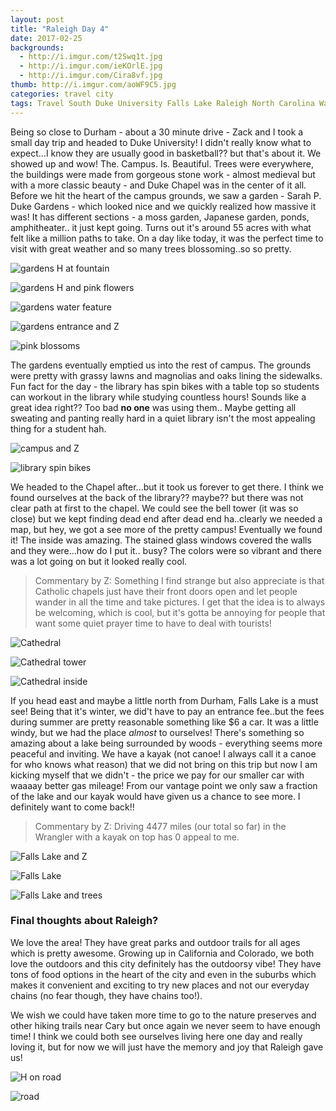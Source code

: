 ```yaml
---
layout: post
title: "Raleigh Day 4"
date: 2017-02-25
backgrounds:
  - http://i.imgur.com/t2Swq1t.jpg
  - http://i.imgur.com/ieKOrlE.jpg
  - http://i.imgur.com/Cira8vf.jpg
thumb: http://i.imgur.com/aoWF9C5.jpg
categories: travel city
tags: Travel South Duke University Falls Lake Raleigh North Carolina Wanderlust City
---
```


Being so close to Durham - about a 30 minute drive - Zack and I took a small day trip and headed to Duke University! I didn't really know what to expect...I know they are usually good in basketball?? but that's about it. We showed up and wow! The. Campus. Is. Beautiful. Trees were everywhere, the buildings were made from gorgeous stone work - almost medieval but with a more classic beauty - and Duke Chapel was in the center of it all. Before we hit the heart of the campus grounds, we saw a garden - Sarah P. Duke Gardens -  which looked nice and we quickly realized how massive it was! It has different sections - a moss garden, Japanese garden, ponds, amphitheater.. it just kept going. Turns out it's around 55 acres with what felt like a million paths to take. On a day like today, it was the perfect time to visit with great weather and so many trees blossoming..so so pretty.

![gardens H at fountain](http://i.imgur.com/xkJ01mgh.jpg)

![gardens H and pink flowers](http://i.imgur.com/umQpZ9Uh.jpg)

![gardens water feature](http://i.imgur.com/t2Swq1th.jpg)

![gardens entrance and Z](http://i.imgur.com/XC4ZWOmh.jpg)

![pink blossoms](http://i.imgur.com/aoWF9C5h.jpg)

The gardens eventually emptied us into the rest of campus. The grounds were  pretty with grassy lawns and magnolias and oaks lining the sidewalks. Fun fact for the day - the library has spin bikes with a table top so students can workout in the library while studying countless hours! Sounds like a great idea right?? Too bad **no one** was using them.. Maybe getting all sweating and panting really hard in a quiet library isn't the most appealing thing for a student hah.

![campus and Z](http://i.imgur.com/k0KcCPuh.jpg)

![library spin bikes](http://i.imgur.com/u8J8nufh.jpg)

We headed to the Chapel after...but it took us forever to get there. I think we found ourselves at the back of the library?? maybe?? but there was not clear path at first to the chapel. We could see the bell tower (it was so close) but we kept finding dead end after dead end ha..clearly we needed a map, but hey, we got a see more of the pretty campus! Eventually we found it! The inside was amazing. The stained glass windows covered the walls and they were...how do I put it.. busy? The colors were so vibrant and there was a lot going on but it looked really cool.

> Commentary by Z: Something I find strange but also appreciate is that Catholic chapels just have their front doors open and let people wander in all the time and take pictures. I get that the idea is to always be welcoming, which is cool, but it's gotta be annoying for people that want some quiet prayer time to have to deal with tourists!

![Cathedral](http://i.imgur.com/QV5fH3kh.jpg)

![Cathedral tower](http://i.imgur.com/fLCpNGih.jpg)

![Cathedral inside](http://i.imgur.com/XTANJBth.jpg)

If you head east and maybe a little north from Durham, Falls Lake is a must see! Being that it's winter, we did't have to pay an entrance fee..but the fees during summer are pretty reasonable something like $6 a car. It was a little windy, but we had the place _almost_ to ourselves! There's something so amazing about a lake being surrounded by woods - everything seems more peaceful and inviting. We have a kayak (not canoe! I always call it a canoe for who knows what reason) that we did not bring on this trip but now I am kicking myself that we didn't - the price we pay for our smaller car with waaaay better gas mileage! From our vantage point we only saw a fraction of the lake and our kayak would have given us a chance to see more. I definitely want to come back!!

> Commentary by Z: Driving 4477 miles (our total so far) in the Wrangler with a kayak on top has 0 appeal to me.

![Falls Lake and Z](http://i.imgur.com/9pviftfh.jpg)

![Falls Lake](http://i.imgur.com/rgQJAWlh.jpg)

![Falls Lake and trees](http://i.imgur.com/FrS4sUwh.jpg)

### Final thoughts about Raleigh?

We love the area! They have great parks and outdoor trails for all ages which is pretty awesome. Growing up in California and Colorado, we both love the outdoors and this city definitely has the outdoorsy vibe! They have tons of food options in the heart of the city and even in the suburbs which makes it convenient and exciting to try new places and not our everyday chains (no fear though, they have chains too!).

We wish we could have taken more time to go to the nature preserves and other hiking trails near Cary but once again we never seem to have enough time! I think we could both see ourselves living here one day and really loving it, but for now we will just have the memory and joy that Raleigh gave us!

![H on road](http://i.imgur.com/4N013sxh.jpg)

![road](http://i.imgur.com/HdLMuMvh.jpg)
